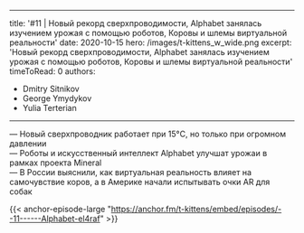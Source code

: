 
---
title: '#11 | Новый рекорд сверхпроводимости, Alphabet занялась изучением урожая с помощью роботов, Коровы и шлемы виртуальной реальности'
date: 2020-10-15
hero: /images/t-kittens_w_wide.png
excerpt: 'Новый рекорд сверхпроводимости, Alphabet занялась изучением урожая с помощью роботов, Коровы и шлемы виртуальной реальности'
timeToRead: 0
authors:
  - Dmitry Sitnikov
  - George Ymydykov
  - Yulia Terterian
---

— Новый сверхпроводник работает при 15°C, но только при огромном давлении<br/>
— Роботы и искусственный интеллект Alphabet улучшат урожаи в рамках проекта Mineral<br/>
— В России выяснили, как виртуальная реальность влияет на самочувствие коров, а в Америке начали испытывать очки AR для собак

{{< anchor-episode-large "https://anchor.fm/t-kittens/embed/episodes/--11------Alphabet-el4raf" >}}
